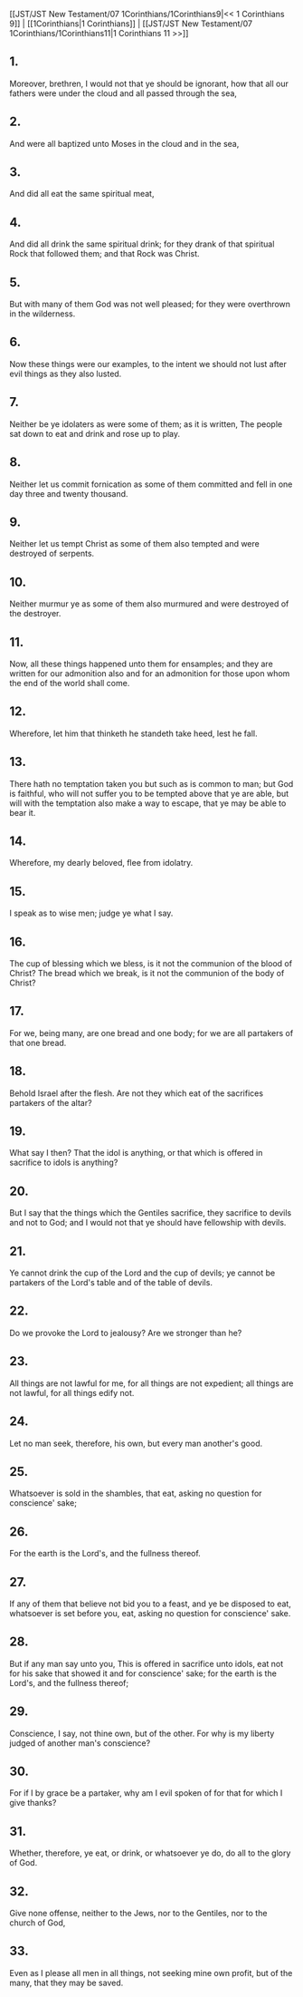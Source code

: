 [[JST/JST New Testament/07 1Corinthians/1Corinthians9|<< 1 Corinthians 9]] | [[1Corinthians|1 Corinthians]] | [[JST/JST New Testament/07 1Corinthians/1Corinthians11|1 Corinthians 11 >>]]
## 1.
Moreover, brethren, I would not that ye should be ignorant, how that all our fathers were under the cloud and all passed through the sea,
## 2.
And were all baptized unto Moses in the cloud and in the sea,
## 3.
And did all eat the same spiritual meat,
## 4.
And did all drink the same spiritual drink; for they drank of that spiritual Rock that followed them; and that Rock was Christ.
## 5.
But with many of them God was not well pleased; for they were overthrown in the wilderness.
## 6.
Now these things were our examples, to the intent we should not lust after evil things as they also lusted.
## 7.
Neither be ye idolaters as were some of them; as it is written, The people sat down to eat and drink and rose up to play.
## 8.
Neither let us commit fornication as some of them committed and fell in one day three and twenty thousand.
## 9.
Neither let us tempt Christ as some of them also tempted and were destroyed of serpents.
## 10.
Neither murmur ye as some of them also murmured and were destroyed of the destroyer.
## 11.
Now, all these things happened unto them for ensamples; and they are written for our admonition also and for an admonition for those upon whom the end of the world shall come.
## 12.
Wherefore, let him that thinketh he standeth take heed, lest he fall.
## 13.
There hath no temptation taken you but such as is common to man; but God is faithful, who will not suffer you to be tempted above that ye are able, but will with the temptation also make a way to escape, that ye may be able to bear it.
## 14.
Wherefore, my dearly beloved, flee from idolatry.
## 15.
I speak as to wise men; judge ye what I say.
## 16.
The cup of blessing which we bless, is it not the communion of the blood of Christ? The bread which we break, is it not the communion of the body of Christ?
## 17.
For we, being many, are one bread and one body; for we are all partakers of that one bread.
## 18.
Behold Israel after the flesh. Are not they which eat of the sacrifices partakers of the altar?
## 19.
What say I then? That the idol is anything, or that which is offered in sacrifice to idols is anything?
## 20.
But I say that the things which the Gentiles sacrifice, they sacrifice to devils and not to God; and I would not that ye should have fellowship with devils.
## 21.
Ye cannot drink the cup of the Lord and the cup of devils; ye cannot be partakers of the Lord\'s table and of the table of devils.
## 22.
Do we provoke the Lord to jealousy? Are we stronger than he?
## 23.
All things are not lawful for me, for all things are not expedient; all things are not lawful, for all things edify not.
## 24.
Let no man seek, therefore, his own, but every man another\'s good.
## 25.
Whatsoever is sold in the shambles, that eat, asking no question for conscience\' sake;
## 26.
For the earth is the Lord\'s, and the fullness thereof.
## 27.
If any of them that believe not bid you to a feast, and ye be disposed to eat, whatsoever is set before you, eat, asking no question for conscience\' sake.
## 28.
But if any man say unto you, This is offered in sacrifice unto idols, eat not for his sake that showed it and for conscience\' sake; for the earth is the Lord\'s, and the fullness thereof;
## 29.
Conscience, I say, not thine own, but of the other. For why is my liberty judged of another man\'s conscience?
## 30.
For if I by grace be a partaker, why am I evil spoken of for that for which I give thanks?
## 31.
Whether, therefore, ye eat, or drink, or whatsoever ye do, do all to the glory of God.
## 32.
Give none offense, neither to the Jews, nor to the Gentiles, nor to the church of God,
## 33.
Even as I please all men in all things, not seeking mine own profit, but of the many, that they may be saved.

